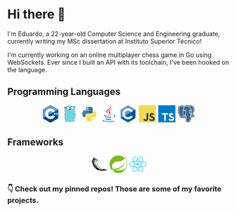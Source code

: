 # Hi there 👋

I'm Eduardo, a 22-year-old Computer Science and Engineering graduate, currently writing my MSc dissertation at Instituto Superior Técnico!

I'm currently working on an online multiplayer chess game in Go using WebSockets. Ever since I built an API with its toolchain, I've been hooked on the language.

## Programming Languages

<p align="center">
    <img src="https://raw.githubusercontent.com/devicons/devicon/master/icons/cplusplus/cplusplus-original.svg" alt="cplusplus" width="40" height="40"/>
    <img src="https://raw.githubusercontent.com/devicons/devicon/master/icons/go/go-original.svg" alt="go" width="40" height="40"/>
    <img src="https://raw.githubusercontent.com/devicons/devicon/master/icons/python/python-original.svg" alt="python" width="40" height="40"/>
    <img src="https://raw.githubusercontent.com/devicons/devicon/master/icons/java/java-original.svg" alt="java" width="40" height="40"/>
    <img src="https://raw.githubusercontent.com/devicons/devicon/master/icons/c/c-original.svg" alt="c" width="40" height="40"/>
    <img src="https://raw.githubusercontent.com/devicons/devicon/master/icons/javascript/javascript-original.svg" alt="javascript" width="40" height="40"/>
    <img src="https://raw.githubusercontent.com/devicons/devicon/master/icons/typescript/typescript-original.svg" alt="typescript" width="40" height="40"/>
    <img src="https://raw.githubusercontent.com/devicons/devicon/master/icons/postgresql/postgresql-original.svg" alt="postgresql" width="40" height="40"/>
</p>

## Frameworks

<p align="center">
    <img src="https://raw.githubusercontent.com/devicons/devicon/master/icons/flask/flask-original.svg" alt="flask" width="40" height="40"/>
    <img src="https://github.com/devicons/devicon/raw/master/icons/spring/spring-original.svg" alt="spring" width="40" height="40"/>
    <img src="https://github.com/devicons/devicon/raw/master/icons/react/react-original.svg" alt="react" width="40" height="40"/>
</p>

### 👇 Check out my pinned repos! Those are some of my favorite projects.
